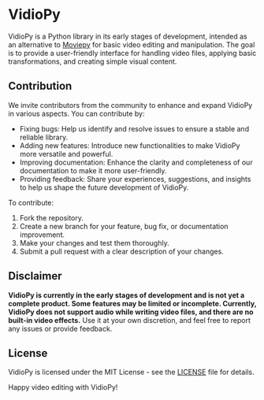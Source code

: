 # VidioPy

VidioPy is a Python library in its early stages of development, intended as an alternative to [Moviepy](https://github.com/Zulko/moviepy) for basic video editing and manipulation. The goal is to provide a user-friendly interface for handling video files, applying basic transformations, and creating simple visual content.

## Contribution

We invite contributors from the community to enhance and expand VidioPy in various aspects. You can contribute by:

- Fixing bugs: Help us identify and resolve issues to ensure a stable and reliable library.
- Adding new features: Introduce new functionalities to make VidioPy more versatile and powerful.
- Improving documentation: Enhance the clarity and completeness of our documentation to make it more user-friendly.
- Providing feedback: Share your experiences, suggestions, and insights to help us shape the future development of VidioPy.

To contribute:

1. Fork the repository.
2. Create a new branch for your feature, bug fix, or documentation improvement.
3. Make your changes and test them thoroughly.
4. Submit a pull request with a clear description of your changes.

## Disclaimer

**VidioPy is currently in the early stages of development and is not yet a complete product. Some features may be limited or incomplete. Currently, VidioPy does not support audio while writing video files, and there are no built-in video effects.** Use it at your own discretion, and feel free to report any issues or provide feedback.

## License

VidioPy is licensed under the MIT License - see the [LICENSE](LICENSE) file for details.

Happy video editing with VidioPy!
